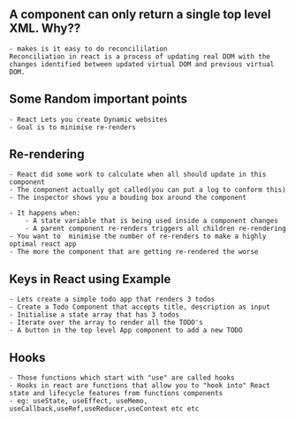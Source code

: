 ## A component can only return a single top level XML. Why??
    - makes is it easy to do reconcililation
    Reconciliation in react is a process of updating real DOM with the changes identified between updated virtual DOM and previous virtual DOM.
## Some Random important points
    - React Lets you create Dynamic websites
    - Goal is to minimise re-renders
    
## Re-rendering
    - React did some work to calculate when all should update in this component
    - The component actually got called(you can put a log to conform this)
    - The inspector shows you a bouding box around the component

    - It happens when:  
        - A state variable that is being used inside a component changes
        - A parent component re-renders triggers all children re-rendering
    - You want to  minimise the number of re-renders to make a highly optimal react app
    - The more the component that are getting re-rendered the worse

## Keys in React using Example
    - Lets create a simple todo app that renders 3 todos
    - Create a Todo Component that accepts title, description as input
    - Initialise a state array that has 3 todos
    - Iterate over the array to render all the TODO's
    - A button in the top level App component to add a new TODO
## Hooks
    - Those functions which start with "use" are called hooks
    - Hooks in react are functions that allow you to "hook into" React state and lifecycle features from functions components
    - eg: useState, useEffect, useMemo, useCallback,useRef,useReducer,useContext etc etc
